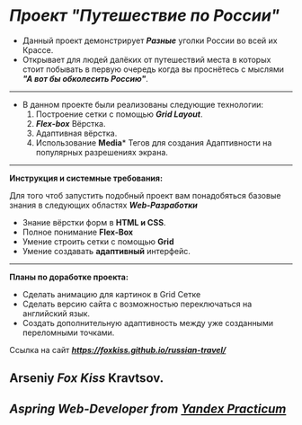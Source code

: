 # ***Проект "Путешествие по России"***

- Данный проект демонстрирует ***Разные*** уголки России во всей их Крассе.
- Открывает для людей далёких от путешествий места в которых стоит побывать в первую очередь когда вы проснётесь с мыслями ***"А вот бы обколесить Россию"***.
---
- В данном проекте были реализованы следующие технологии:
     1. Построение сетки с помощью ***Grid Layout***.
     2. ***Flex-box*** Вёрстка.
     3. Адаптивная вёрстка.
     4. Использование **Media*** Тегов для создания Адаптивности на популярных разрешениях экрана.

---

**Инструкция и системные требования:**

Для того чтоб запустить подобный проект вам понадобяться базовые знания в следующих областях ***Web-Разработки***
* Знание вёрстки форм в **HTML и CSS**.
* Полное понимание **Flex-Box**
* Умение строить сетки с помощью **Grid**
* Умение создавать **адаптивный** интерфейс.
---

**Планы по доработке проекта:**
  
  * Сделать анимацию для картинок в Grid Сетке
  * Сделать версию сайта с возможностью переключаться на английский язык.
  * Создать  дополнительную адаптивность между уже созданными переломными точками.

  Ссылка на сайт ***https://foxkiss.github.io/russian-travel/***

  **Arseniy *Fox Kiss* Kravtsov**. 
---
***Aspring Web-Developer from [Yandex Practicum](https://praktikum.yandex.ru/)***
---